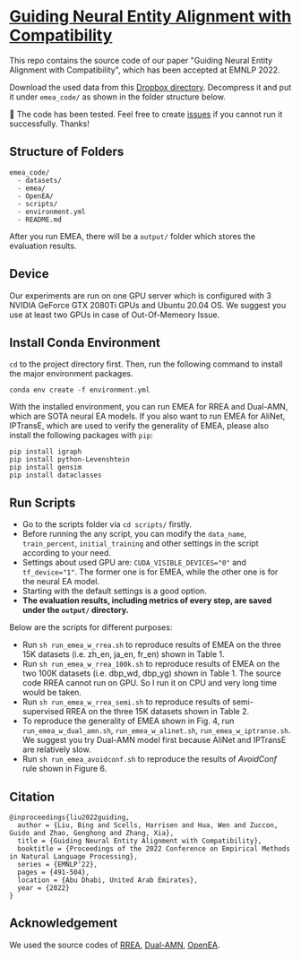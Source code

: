 # [Guiding Neural Entity Alignment with Compatibility](https://aclanthology.org/2022.emnlp-main.32/)

This repo contains the source code of our paper "Guiding Neural Entity Alignment with Compatibility", which has been accepted at EMNLP 2022.

Download the used data from this [Dropbox directory](https://www.dropbox.com/sh/ff6fr22e636lby8/AACQYSPOkX3Oy7NUNk8L2dgqa?dl=0).
Decompress it and put it under `emea_code/` as shown in the folder structure below.

:pushpin: The code has been tested. Feel free to create [issues](https://github.com/uqbingliu/EMEA/issues) if you cannot run it successfully. Thanks!


## Structure of Folders

```
emea_code/
  - datasets/
  - emea/
  - OpenEA/
  - scripts/
  - environment.yml
  - README.md
```

After you run EMEA, there will be a `output/` folder which stores the evaluation results.

## Device
Our experiments are run on one GPU server which is configured with 3 NVIDIA GeForce GTX 2080Ti GPUs and Ubuntu 20.04 OS.
We suggest you use at least two GPUs in case of Out-Of-Memeory Issue.


## Install Conda Environment
`cd` to the project directory first. Then, run the following command to install the major environment packages.
```shell
conda env create -f environment.yml
```

With the installed environment, you can run EMEA for RREA and Dual-AMN, which are SOTA neural EA models.
If you also want to run EMEA for AliNet, IPTransE, which are used to verify the generality of EMEA, please also install the following packages with `pip`:
```shell
pip install igraph
pip install python-Levenshtein
pip install gensim
pip install dataclasses
```

## Run Scripts
* Go to the scripts folder via `cd scripts/` firstly.
* Before running the any script, you can modify the `data_name`, `train_percent`, `initial_training` and other settings in the script according to your need.
* Settings about used GPU are: `CUDA_VISIBLE_DEVICES="0"` and `tf_device="1"`. The former one is for EMEA, while the other one is for the neural EA model.
* Starting with the default settings is a good option.
* **The evaluation results, including metrics of every step, are saved under the `output/` directory.**

Below are the scripts for different purposes:

* Run `sh run_emea_w_rrea.sh` to reproduce results of EMEA on the three 15K datasets (i.e. zh_en, ja_en, fr_en) shown in Table 1.
* Run `sh run_emea_w_rrea_100k.sh` to reproduce results of EMEA on the two 100K datasets (i.e. dbp_wd, dbp_yg) shown in Table 1. The source code RREA cannot run on GPU. So I run it on CPU and very long time would be taken.
* Run `sh run_emea_w_rrea_semi.sh` to reproduce results of semi-supervised RREA on the three 15K datasets shown in Table 2.
* To reproduce the generality of EMEA shown in Fig. 4, run `run_emea_w_dual_amn.sh`, `run_emea_w_alinet.sh`, `run_emea_w_iptranse.sh`.
We suggest you try Dual-AMN model first because AliNet and IPTransE are relatively slow.
* Run `sh run_emea_avoidconf.sh` to reproduce the results of _AvoidConf_ rule shown in Figure 6.


## Citation
```
@inproceedings{liu2022guiding,
  author = {Liu, Bing and Scells, Harrisen and Hua, Wen and Zuccon, Guido and Zhao, Genghong and Zhang, Xia},
  title = {Guiding Neural Entity Alignment with Compatibility},
  booktitle = {Proceedings of the 2022 Conference on Empirical Methods in Natural Language Processing},
  series = {EMNLP'22},
  pages = {491-504},
  location = {Abu Dhabi, United Arab Emirates},
  year = {2022}
}
```


## Acknowledgement
We used the source codes of [RREA](https://github.com/MaoXinn/RREA), [Dual-AMN](https://github.com/MaoXinn/Dual-AMN), [OpenEA](https://github.com/nju-websoft/OpenEA).
